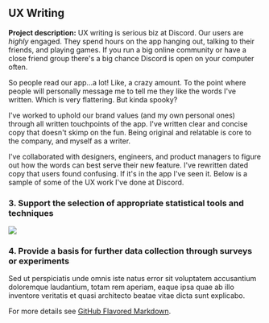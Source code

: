 ## UX Writing

**Project description:** UX writing is serious biz at Discord. Our users are *highly* engaged. They spend hours on the app hanging out, talking to their friends, and playing games. If you run a big online community or have a close friend group there's a big chance Discord is open on your computer often. 

So people read our app...a lot! Like, a crazy amount. To the point where people will personally message me to tell me they like the words I've written. Which is very flattering. But kinda spooky?

I've worked to uphold our brand values (and my own personal ones) through all written touchpoints of the app. I've written clear and concise copy that doesn't skimp on the fun. Being original and relatable is core to the company, and myself as a writer.

I've collaborated with designers, engineers, and product managers to figure out how the words can best serve their new feature. I've rewritten dated copy that users found confusing. If it's in the app I've seen it. Below is a sample of some of the UX work I've done at Discord.


### 3. Support the selection of appropriate statistical tools and techniques

<img src="images/dummy_thumbnail.jpg?raw=true"/>

### 4. Provide a basis for further data collection through surveys or experiments

Sed ut perspiciatis unde omnis iste natus error sit voluptatem accusantium doloremque laudantium, totam rem aperiam, eaque ipsa quae ab illo inventore veritatis et quasi architecto beatae vitae dicta sunt explicabo. 

For more details see [GitHub Flavored Markdown](https://guides.github.com/features/mastering-markdown/).
